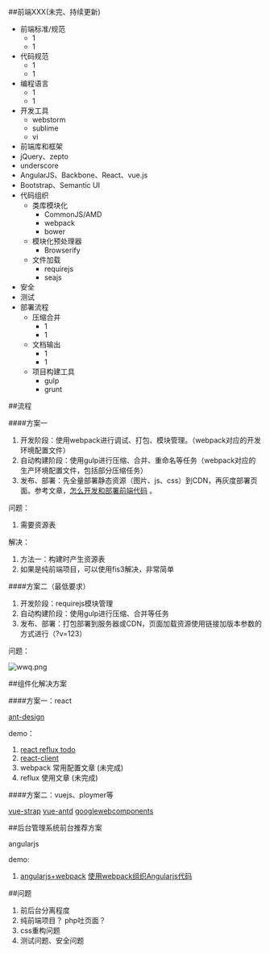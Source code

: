 ##前端XXX(未完、持续更新)

* 前端标准/规范
  * 1
  * 1
* 代码规范
  * 1
  * 1
* 编程语言
  * 1
  * 1
* 开发工具
  * webstorm
  * sublime
  * vi
* 前端库和框架
 * jQuery、zepto
 * underscore
 * AngularJS、Backbone、React、vue.js
 * Bootstrap、Semantic UI
* 代码组织
  * 类库模块化
     * CommonJS/AMD
     * webpack
     * bower
  * 模块化预处理器
     * Browserify
  * 文件加载
     * requirejs
     * seajs
* 安全
* 测试
* 部署流程
  * 压缩合并
     * 1
     * 1
  * 文档输出
      * 1
      * 1
  * 项目构建工具
     * gulp
     * grunt

##流程

####方案一

1. 开发阶段：使用webpack进行调试、打包、模块管理。（webpack对应的开发环境配置文件）
2. 自动构建阶段：使用gulp进行压缩、合并、重命名等任务（webpack对应的生产环境配置文件，包括部分压缩任务）
3. 发布、部署：先全量部署静态资源（图片、js、css）到CDN，再灰度部署页面。参考文章，[怎么开发和部署前端代码](https://github.com/fouber/blog/issues/6) 。

问题：

1. 需要资源表

解决：

1. 方法一：构建时产生资源表
2. 如果是纯前端项目，可以使用fis3解决，非常简单

####方案二（最低要求）

1. 开发阶段：requirejs模块管理
2. 自动构建阶段：使用gulp进行压缩、合并等任务
3. 发布、部署：打包部署到服务器或CDN，页面加载资源使用链接加版本参数的方式进行（?v=123）

问题：

![wwq.png](https://raw.githubusercontent.com/logzh/bookmark/master/image/wwq.png)

##组件化解决方案

####方案一：react

[ant-design](https://github.com/ant-design/ant-design)

demo： 

1. [react reflux todo](https://github.com/logzh/react-reflux-todo)
2. [react-client](https://github.com/logzh/react-client)
3. webpack 常用配置文章 (未完成)
4. reflux 使用文章 (未完成)

####方案二：vuejs、ploymer等

[vue-strap](http://yuche.github.io/vue-strap/)
[vue-antd](https://github.com/okoala/vue-antd)
[googlewebcomponents](https://googlewebcomponents.github.io/)

##后台管理系统前台推荐方案

angularjs

demo:

1. [angularjs+webpack](https://github.com/logzh/angular-webpack-example) [使用webpack组织Angularjs代码](http://km.oa.com/group/24792/articles/show/242455)

##问题

1. 前后台分离程度
2. 纯前端项目？ php吐页面？
2. css重构问题
3. 测试问题、安全问题
